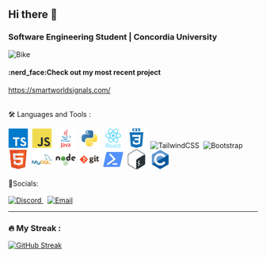 ## Hi there 👋
<h3 style="font-weight: bold;">Software Engineering Student | Concordia University</h3>

<img src="https://media1.giphy.com/media/v1.Y2lkPTc5MGI3NjExcjhieWt0ejI4eTA1Zjh3aXIyaDJpemlyNWp5ZWd5ODV0YTA4ZjVjMSZlcD12MV9pbnRlcm5hbF9naWZfYnlfaWQmY3Q9Zw/2AGxKdFlEJaxzakKv1/giphy.gif" width="350" alt="Bike" />
<h4 style="font-weight: bold;">:nerd_face:Check out my most recent project</h4>
<a href="https://smartworldsignals.com/" target="_blank">
  https://smartworldsignals.com/
</a>
<br></br>

:hammer_and_wrench: Languages and Tools :
<div>
      <img src="https://github.com/devicons/devicon/blob/master/icons/typescript/typescript-original.svg" title="TypeScript" alt="TypeScript" width="40" height="40"/>&nbsp;
  <img src="https://github.com/devicons/devicon/blob/master/icons/javascript/javascript-original.svg" title="JavaScript" alt="JavaScript" width="40" height="40"/>&nbsp;
  <img src="https://github.com/devicons/devicon/blob/master/icons/java/java-original-wordmark.svg" title="Java" alt="Java" width="40" height="40"/>&nbsp;
    <img src="https://github.com/devicons/devicon/blob/master/icons/python/python-original.svg" title="Python" alt="Python" width="40" height="40"/>&nbsp;
  <img src="https://github.com/devicons/devicon/blob/master/icons/react/react-original-wordmark.svg" title="React" alt="React" width="40" height="40"/>&nbsp;
  <img src="https://github.com/devicons/devicon/blob/master/icons/css3/css3-plain-wordmark.svg" title="CSS3" alt="CSS" width="40" height="40"/>&nbsp;
<img src="https://cdn.jsdelivr.net/gh/devicons/devicon@latest/icons/tailwindcss/tailwindcss-original.svg" title="TailwindCSS" alt="TailwindCSS" width="40" height="40"/>&nbsp;
  <img src="https://cdn.jsdelivr.net/gh/devicons/devicon@latest/icons/bootstrap/bootstrap-original.svg" title="Bootstrap" alt="Bootstrap" width="40" height="40"/>&nbsp;
  <img src="https://github.com/devicons/devicon/blob/master/icons/html5/html5-original.svg" title="HTML5" alt="HTML" width="40" height="40"/>&nbsp;
  <img src="https://github.com/devicons/devicon/blob/master/icons/mysql/mysql-original-wordmark.svg" title="MySQL" alt="MySQL" width="40" height="40"/>&nbsp;
  <img src="https://github.com/devicons/devicon/blob/master/icons/nodejs/nodejs-original-wordmark.svg" title="NodeJS" alt="NodeJS" width="40" height="40"/>&nbsp;
  <img src="https://github.com/devicons/devicon/blob/master/icons/git/git-original-wordmark.svg" title="Git" alt="Git" width="40" height="40"/>&nbsp;
  <img src="https://github.com/devicons/devicon/blob/master/icons/powershell/powershell-original.svg" title="WSL / PowerShell" alt="WSL / PowerShell" width="40" height="40"/>&nbsp;
    <img src="https://github.com/devicons/devicon/blob/master/icons/bash/bash-original.svg" title="Bash" alt="Bash" width="40" height="40"/>&nbsp;
  <img src="https://github.com/devicons/devicon/blob/master/icons/c/c-original.svg" title="C" alt="C" width="40" height="40"/>
</div>

<br style="margin: 0; padding: 0;" />
🔗Socials:
<br style="margin: 0; padding: 0;" /><br style="margin: 0; padding: 0;" />
<a href="https://discord.com/users/serafii" target="_blank">
  <img src="https://uxwing.com/wp-content/themes/uxwing/download/brands-and-social-media/discord-round-color-icon.png" width="40" alt="Discord"/>
</a>&nbsp;
<a href="mailto:sami.erafii@gmail.com">
  <img src="https://cdn-icons-png.flaticon.com/512/281/281769.png" width="40" alt="Email"/>
</a>

---
### :fire: My Streak :
[![GitHub Streak](http://github-readme-streak-stats.herokuapp.com?user=serafii&theme=dark&background=000000)](https://git.io/streak-stats)


